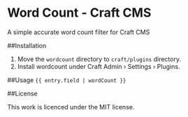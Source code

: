 # Word Count - Craft CMS

A simple accurate word count filter for Craft CMS

##Installation

1. Move the `wordcount` directory to `craft/plugins` directory.
2. Install wordcount under Craft Admin › Settings › Plugins.

##Usage
`{{ entry.field | wordCount }}`

##License

This work is licenced under the MIT license.